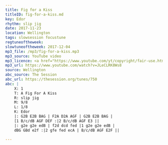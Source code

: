```yaml
---
title: Fig for a Kiss
titleID: fig-for-a-kiss.md
key: Edor
rhythm: slip jig
date: 2017-11-23
location: Wellington
tags: slowsession focustune
regtuneoftheweek:
slowtuneoftheweek: 2017-12-04
mp3_file: /mp3/fig-for-a-kiss.mp3
mp3_source: YouTube video
mp3_licence: <a href="https://www.youtube.com/yt/copyright/fair-use.html">YouTube Fair Use</a>
mp3_url: https://www.youtube.com/watch?v=JLeCLRK8Ws8
source: Wellington
abc_source: The Session
abc_url: https://thesession.org/tunes/750
abc: |
    X: 1
    T: A Fig For A Kiss
    R: slip jig
    M: 9/8
    L: 1/8
    K: Edor
    |: G2B E2B BAG | F2A D2A AGF | G2B E2B BAG |
    [1 B/c/dB AGF DEF :|2 B/c/dB AGF E3 ||
    |: g2e g2e edB | f2d dcd fed |1 g2e g2e edB |
    dBG GBd e2f :|2 gfe fed ecA | B/c/dB AGF E2F ||

---
```

